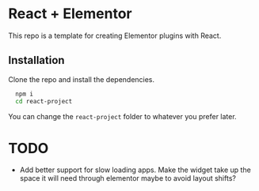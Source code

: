 # React + Elementor

This repo is a template for creating Elementor plugins with React.

## Installation

Clone the repo and install the dependencies.

```bash
  npm i
  cd react-project
```

You can change the `react-project` folder to whatever you prefer later.

# TODO

- Add better support for slow loading apps. Make the widget take up the space it will need through elementor maybe to avoid layout shifts?
